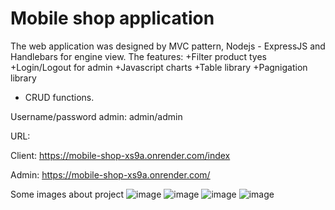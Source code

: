 # Mobile shop application
The web application was designed by MVC pattern, Nodejs - ExpressJS and Handlebars for engine view.
The features:
+Filter product tyes
+Login/Logout for admin
+Javascript charts
+Table library
+Pagnigation library
+ CRUD functions.


Username/password admin: admin/admin

URL: 

Client: https://mobile-shop-xs9a.onrender.com/index

Admin: https://mobile-shop-xs9a.onrender.com/


Some images about project
![image](https://user-images.githubusercontent.com/70305254/200438034-416adc20-e4e0-44da-8c61-a470ff096abb.png)
![image](https://user-images.githubusercontent.com/70305254/200438095-59dca07e-86ad-4ccd-a187-7a3230364ad3.png)
![image](https://user-images.githubusercontent.com/70305254/200438131-88b2afb8-52fe-4102-85b3-6662462aad47.png)
![image](https://user-images.githubusercontent.com/70305254/200438150-07ac4064-85e1-45c1-8024-260282e3432f.png)

